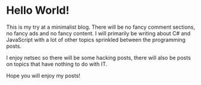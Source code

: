 <!--blog-->
# Hello World!

This is my try at a minimalist blog. There will be no fancy comment sections, no fancy ads and no fancy
content. I will primarily be writing about C# and JavaScript with a lot of other topics sprinkled between 
the programming posts. 

I enjoy netsec so there will be some hacking posts, there will also be posts on topics that have nothing to do with IT.

Hope you will enjoy my posts!
